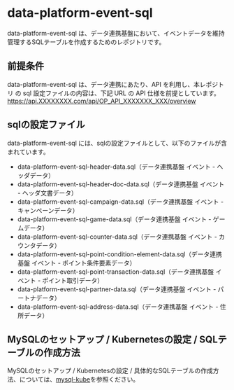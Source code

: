 # data-platform-event-sql 

data-platform-event-sql は、データ連携基盤において、イベントデータを維持管理するSQLテーブルを作成するためのレポジトリです。  

## 前提条件  
data-platform-event-sql は、データ連携にあたり、API を利用し、本レポジトリ の sql 設定ファイルの内容は、下記 URL の API 仕様を前提としています。  
https://api.XXXXXXXX.com/api/OP_API_XXXXXXX_XXX/overview   

## sqlの設定ファイル

data-platform-event-sql には、sqlの設定ファイルとして、以下のファイルが含まれています。    

* data-platform-event-sql-header-data.sql（データ連携基盤 イベント - ヘッダデータ）
* data-platform-event-sql-header-doc-data.sql（データ連携基盤 イベント - ヘッダ文書データ）
* data-platform-event-sql-campaign-data.sql（データ連携基盤 イベント - キャンペーンデータ）
* data-platform-event-sql-game-data.sql（データ連携基盤 イベント - ゲームデータ）
* data-platform-event-sql-counter-data.sql（データ連携基盤 イベント - カウンタデータ）
* data-platform-event-sql-point-condition-element-data.sql（データ連携基盤 イベント - ポイント条件要素データ）
* data-platform-event-sql-point-transaction-data.sql（データ連携基盤 イベント - ポイント取引データ）
* data-platform-event-sql-partner-data.sql（データ連携基盤 イベント - パートナデータ）
* data-platform-event-sql-address-data.sql（データ連携基盤 イベント - 住所データ）

## MySQLのセットアップ / Kubernetesの設定 / SQLテーブルの作成方法
MySQLのセットアップ / Kubernetesの設定 / 具体的なSQLテーブルの作成方法、については、[mysql-kube](https://github.com/latonaio/mysql-kube)を参照ください。  
